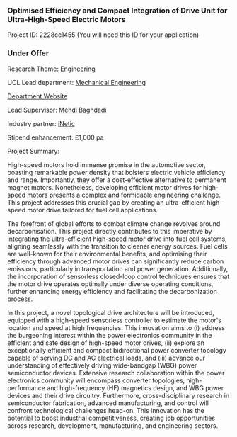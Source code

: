 ### Optimised Efficiency and Compact Integration of Drive Unit for Ultra-High-Speed Electric Motors

Project ID: 2228cc1455
(You will need this ID for your application)

### Under Offer

Research Theme: [Engineering](../themes/engineering.md)

UCL Lead department: [Mechanical Engineering](../departments/mechanical-engineering.md)

[Department Website](https://www.ucl.ac.uk/mechanical-engineering)

Lead Supervisor: [Mehdi Baghdadi](https://profiles.ucl.ac.uk/65762)

Industry partner: [iNetic](https://www.inetic.co.uk/ )

Stipend enhancement: £1,000 pa

Project Summary:

High-speed motors hold immense promise in the automotive sector, boasting remarkable power density that bolsters electric vehicle efficiency and range. Importantly, they offer a cost-effective alternative to permanent magnet motors. Nonetheless, developing efficient motor drives for high-speed motors presents a complex and formidable engineering challenge. This project addresses this crucial gap by creating an ultra-efficient high-speed motor drive tailored for fuel cell applications.

The forefront of global efforts to combat climate change revolves around decarbonisation. This project directly contributes to this imperative by integrating the ultra-efficient high-speed motor drive into fuel cell systems, aligning seamlessly with the transition to cleaner energy sources. Fuel cells are well-known for their environmental benefits, and optimising their efficiency through advanced motor drives can significantly reduce carbon emissions, particularly in transportation and power generation. Additionally, the incorporation of sensorless closed-loop control techniques ensures that the motor drive operates optimally under diverse operating conditions, further enhancing energy efficiency and facilitating the decarbonization process.

In this project, a novel topological drive architecture will be introduced, equipped with a high-speed sensorless controller to estimate the motor's location and speed at high frequencies. This innovation aims to (i) address the burgeoning interest within the power electronics community in the efficient and safe design of high-speed motor drives, (ii) explore an exceptionally efficient and compact bidirectional power converter topology capable of serving DC and AC electrical loads, and (iii) advance our understanding of effectively driving wide-bandgap (WBG) power semiconductor devices. Extensive research collaboration within the power electronics community will encompass converter topologies, high-performance and high-frequency (HF) magnetics design, and WBG power devices and their drive circuitry. Furthermore, cross-disciplinary research in semiconductor fabrication, advanced manufacturing, and control will confront technological challenges head-on.
This innovation has the potential to boost industrial competitiveness, creating job opportunities across research, development, manufacturing, and engineering sectors.
